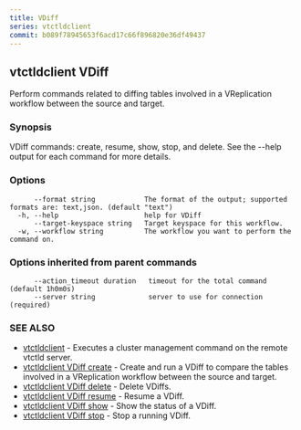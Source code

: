 ```yaml
---
title: VDiff
series: vtctldclient
commit: b089f78945653f6acd17c66f896820e36df49437
---
```

## vtctldclient VDiff

Perform commands related to diffing tables involved in a VReplication workflow between the source and target.

### Synopsis

VDiff commands: create, resume, show, stop, and delete.
See the --help output for each command for more details.

### Options

```
      --format string            The format of the output; supported formats are: text,json. (default "text")
  -h, --help                     help for VDiff
      --target-keyspace string   Target keyspace for this workflow.
  -w, --workflow string          The workflow you want to perform the command on.
```

### Options inherited from parent commands

```
      --action_timeout duration   timeout for the total command (default 1h0m0s)
      --server string             server to use for connection (required)
```

### SEE ALSO

* [vtctldclient](../)	 - Executes a cluster management command on the remote vtctld server.
* [vtctldclient VDiff create](./vtctldclient_vdiff_create/)	 - Create and run a VDiff to compare the tables involved in a VReplication workflow between the source and target.
* [vtctldclient VDiff delete](./vtctldclient_vdiff_delete/)	 - Delete VDiffs.
* [vtctldclient VDiff resume](./vtctldclient_vdiff_resume/)	 - Resume a VDiff.
* [vtctldclient VDiff show](./vtctldclient_vdiff_show/)	 - Show the status of a VDiff.
* [vtctldclient VDiff stop](./vtctldclient_vdiff_stop/)	 - Stop a running VDiff.

